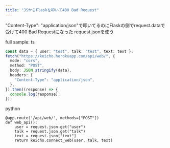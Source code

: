 ```yaml
---
title: "JSからFlaskを叩いて400 Bad Request"
---
```


"Content-Type": "application/json"で叩いてるのにFlaskの側でrequest.dataで受けて400 Bad Requestになった
request.jsonを使う

full sample:
ts

```typescript
const data = { user: "test", talk: "test", text: text };
fetch("https://keicho.herokuapp.com/api/web/", {
  mode: "cors",
  method: "POST",
  body: JSON.stringify(data),
  headers: {
    "Content-Type": "application/json",
  },
}).then((response) => {
  console.log(response);
});
```

python

```
@app.route('/api/web/', methods=["POST"])
def web_api():
    user = request.json.get("user")
    talk = request.json.get("talk")
    text = request.json["text"]
    return keicho.connect_web(user, talk, text)
```

